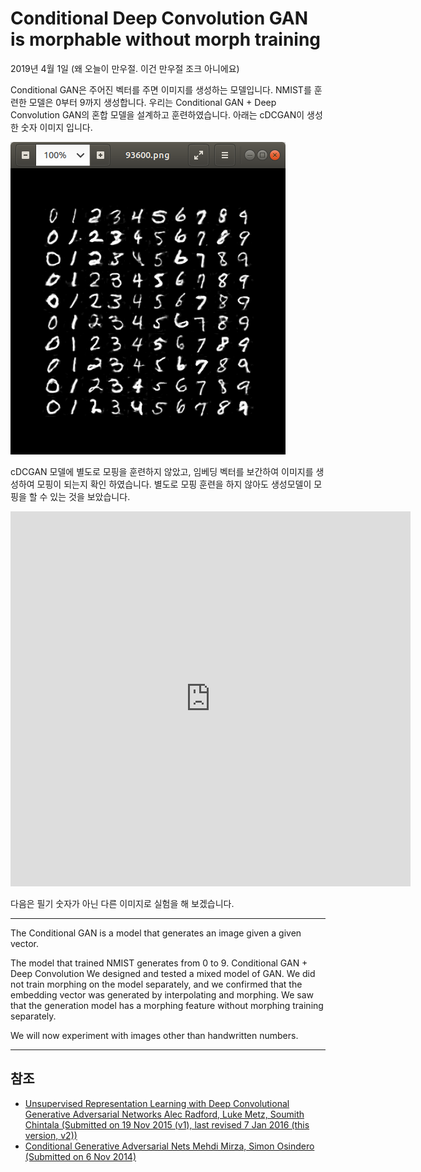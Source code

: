 # Conditional Deep Convolution GAN is morphable without morph training

2019년 4월 1일 (왜 오늘이 만우절. 이건 만우절 조크 아니에요)

Conditional GAN은 주어진 벡터를 주면 이미지를 생성하는 모델입니다. NMIST를 훈련한 모델은 0부터 9까지 생성합니다. 우리는 Conditional GAN + Deep Convolution GAN의 혼합 모델을 설계하고 훈련하였습니다. 아래는 cDCGAN이 생성한 숫자 이미지 입니다.

![1554105050307](./cdcgan_is_mophable_without_training.assets/1554105050307.png)

cDCGAN 모델에 별도로 모핑을 훈련하지 않았고,  임베딩 벡터를 보간하여 이미지를 생성하여 모핑이 되는지 확인 하였습니다. 별도로 모핑 훈련을 하지 않아도 생성모델이 모핑을 할 수 있는 것을 보았습니다.

<iframe width="640" height="600" src="https://www.youtube.com/embed/J6hOlk4IHPY" frameborder="0" allow="accelerometer; autoplay; encrypted-media; gyroscope; picture-in-picture" allowfullscreen></iframe>

다음은 필기 숫자가 아닌 다른 이미지로 실험을 해 보겠습니다.

----

The Conditional GAN is a model that generates an image given a given vector.

The model that trained NMIST generates from 0 to 9. Conditional GAN + Deep Convolution We designed and tested a mixed model of GAN. We did not train morphing on the model separately, and we confirmed that the embedding vector was generated by interpolating and morphing. We saw that the generation model has a morphing feature without morphing training separately.

We will now experiment with images other than handwritten numbers.

---

## 참조

- [Unsupervised Representation Learning with Deep Convolutional Generative Adversarial Networks
  Alec Radford, Luke Metz, Soumith Chintala (Submitted on 19 Nov 2015 (v1), last revised 7 Jan 2016 (this version, v2))](https://arxiv.org/abs/1511.06434)
- [Conditional Generative Adversarial Nets Mehdi Mirza, Simon Osindero (Submitted on 6 Nov 2014)](https://arxiv.org/abs/1411.1784)